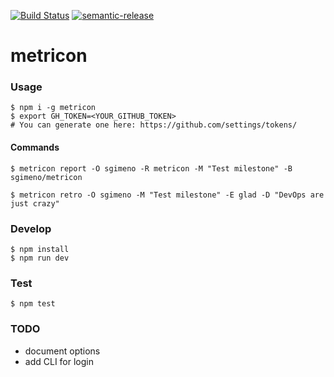 [![Build Status](https://travis-ci.org/sgimeno/metricon.svg?branch=master)](https://travis-ci.org/sgimeno/metricon)
[![semantic-release](https://img.shields.io/badge/%20%20%F0%9F%93%A6%F0%9F%9A%80-semantic--release-e10079.svg)](https://github.com/semantic-release/semantic-release)


metricon
========

### Usage
```
$ npm i -g metricon
$ export GH_TOKEN=<YOUR_GITHUB_TOKEN>
# You can generate one here: https://github.com/settings/tokens/
```

#### Commands

```
$ metricon report -O sgimeno -R metricon -M "Test milestone" -B sgimeno/metricon
```
```
$ metricon retro -O sgimeno -M "Test milestone" -E glad -D "DevOps are just crazy"
```




### Develop

```
$ npm install
$ npm run dev
```

### Test

```
$ npm test
```

### TODO

 + document options
 + add CLI for login
